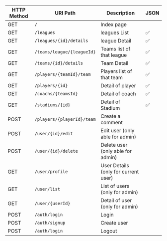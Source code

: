 | HTTP Method | URI Path | Description | JSON |
| --- | --- | --- | --- |
| GET | `/` | Index page | |
| GET | `/leagues` | leagues List | ✅ |
| GET | `/leagues/{id}/details` | league Detail | ✅ |
| GET | `/teams/league/{leagueId}` | Teams list of that league | ✅ |
| GET | `/teams/{id}/details` | Team Detail | ✅ |
| GET | `/players/{teamId}/team` | Players list of that team | ✅ |
| GET | `/players/{id}` | Detail of player | ✅ |
| GET | `/coachs/{teamsId}` | Detail of coach | ✅ |
| GET | `/stadiums/{id}` | Detail of Stadium | ✅ |
| POST | `/players/{playerId}/team`| Create a comment | |
| POST | `/user/{id}/edit` | Edit user (only able for admin) |  |
| POST | `/user/{id}/delete` | Delete user (only able for admin) |  |
| GET | `/user/profile` | User Details (only for current user) |  |
| GET | `/user/list` | List of users (only for admin) |  |
| GET | `/user/{userId}` | Detail of user (only for admin) |  |
| POST | `/auth/login` | Login |  |
| POST | `/auth/signup` | Create user |  |
| POST | `/auth/login` | Logout |  |

